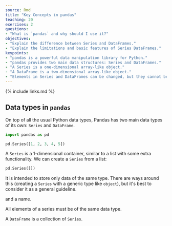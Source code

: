 ```yaml
---
source: Rmd
title: "Key Concepts in pandas"
teaching: 20
exercises: 2
questions:
- "What is `pandas` and why should I use it?"
objectives:
- "Explain the difference between Series and DataFrames."
- "Explain the limitations and basic features of Series DataFrames."
keypoints:
- "pandas is a powerful data manipulation library for Python."
- "pandas provides two main data structures: Series and DataFrames."
- "A Series is a one-dimensional array-like object."
- "A DataFrame is a two-dimensional array-like object."
- "Elements in Series and DataFrames can be changed, but they cannot be added or removed - to do this you need to create a new Series or DataFrame. This is by design"
---
```


{% include links.md %}

## Data types in `pandas`

On top of all the usual Python data types, Pandas has two main data types of its own: `Series` and `DataFrame`.

```python
import pandas as pd

pd.Series([1, 2, 3, 4, 5])
```

A `Series` is a 1-dimensional container, similar to a list with some extra functionality. We can create a `Series` from a list:

```python
pd.Series([])
```

It is intended to store only data of the same type. There are ways around this (creating a `Series` with a generic type like `object`), but it's best to consider it as a general guideline.

 and a name.

All elements of a series must be of the same data type.

A `DataFrame` is a collection of `Series`.
